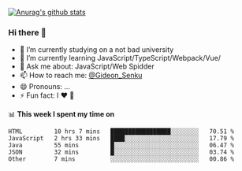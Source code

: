 [![Anurag's github stats](https://github-readme-stats.vercel.app/api?username=gideonsenku)](https://github.com/anuraghazra/github-readme-stats)
### Hi there 👋
- 🔭 I’m currently studying on a not bad university 
- 🌱 I’m currently learning JavaScript/TypeScript/Webpack/Vue/
- 💬 Ask me about: JavaScript/Web Spidder 
- 📫 How to reach me: [@Gideon_Senku](https://t.me/Gideon_Senku)
- 😄 Pronouns: ...
- ⚡ Fun fact: I ❤️ 🎵

📊 **This week I spent my time on**
<!--START_SECTION:waka-->
```text
HTML         10 hrs 7 mins   █████████████████░░░░░░░░   70.51 % 
JavaScript   2 hrs 33 mins   ████░░░░░░░░░░░░░░░░░░░░░   17.79 % 
Java         55 mins         █░░░░░░░░░░░░░░░░░░░░░░░░   06.47 % 
JSON         32 mins         █░░░░░░░░░░░░░░░░░░░░░░░░   03.74 % 
Other        7 mins          ░░░░░░░░░░░░░░░░░░░░░░░░░   00.86 %
```
<!--END_SECTION:waka-->

<!--
**GideonSenku/GideonSenku** is a ✨ _special_ ✨ repository because its `README.md` (this file) appears on your GitHub profile.

Here are some ideas to get you started:

- 🔭 I’m currently working on ...
- 🌱 I’m currently learning ...
- 👯 I’m looking to collaborate on ...
- 🤔 I’m looking for help with ...
- 💬 Ask me about ...
- 📫 How to reach me: ...
- 😄 Pronouns: ...
- ⚡ Fun fact: ...
-->
